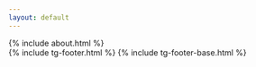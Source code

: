 ```yaml
---
layout: default
---
```


<div id="about" class="gs-slide green page-selector arrow-down open inview" data-url="about-page">
  {% include about.html %}
</div>
{% include tg-footer.html %}
{% include tg-footer-base.html %}
